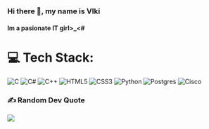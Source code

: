 ### Hi there 👋, my name is VIki
#### lm a pasionate IT girl>_<# 

# 💻 Tech Stack:
![C](https://img.shields.io/badge/c-%2300599C.svg?style=for-the-badge&logo=c&logoColor=white) ![C#](https://img.shields.io/badge/c%23-%23239120.svg?style=for-the-badge&logo=csharp&logoColor=white) ![C++](https://img.shields.io/badge/c++-%2300599C.svg?style=for-the-badge&logo=c%2B%2B&logoColor=white) ![HTML5](https://img.shields.io/badge/html5-%23E34F26.svg?style=for-the-badge&logo=html5&logoColor=white) ![CSS3](https://img.shields.io/badge/css3-%231572B6.svg?style=for-the-badge&logo=css3&logoColor=white) ![Python](https://img.shields.io/badge/python-3670A0?style=for-the-badge&logo=python&logoColor=ffdd54) ![Postgres](https://img.shields.io/badge/postgres-%23316192.svg?style=for-the-badge&logo=postgresql&logoColor=white) ![Cisco](https://img.shields.io/badge/cisco-%23049fd9.svg?style=for-the-badge&logo=cisco&logoColor=black)

### ✍️ Random Dev Quote
![](https://quotes-github-readme.vercel.app/api?type=horizontal&theme=radical)





